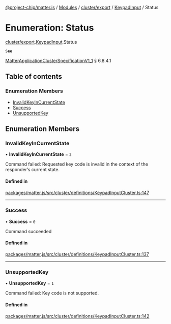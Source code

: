 [@project-chip/matter.js](../README.md) / [Modules](../modules.md) / [cluster/export](../modules/cluster_export.md) / [KeypadInput](../modules/cluster_export.KeypadInput.md) / Status

# Enumeration: Status

[cluster/export](../modules/cluster_export.md).[KeypadInput](../modules/cluster_export.KeypadInput.md).Status

**`See`**

[MatterApplicationClusterSpecificationV1_1](../interfaces/spec_export.MatterApplicationClusterSpecificationV1_1.md) § 6.8.4.1

## Table of contents

### Enumeration Members

- [InvalidKeyInCurrentState](cluster_export.KeypadInput.Status.md#invalidkeyincurrentstate)
- [Success](cluster_export.KeypadInput.Status.md#success)
- [UnsupportedKey](cluster_export.KeypadInput.Status.md#unsupportedkey)

## Enumeration Members

### InvalidKeyInCurrentState

• **InvalidKeyInCurrentState** = ``2``

Command failed: Requested key code is invalid in the context of the responder’s current state.

#### Defined in

[packages/matter.js/src/cluster/definitions/KeypadInputCluster.ts:147](https://github.com/project-chip/matter.js/blob/3adaded6/packages/matter.js/src/cluster/definitions/KeypadInputCluster.ts#L147)

___

### Success

• **Success** = ``0``

Command succeeded

#### Defined in

[packages/matter.js/src/cluster/definitions/KeypadInputCluster.ts:137](https://github.com/project-chip/matter.js/blob/3adaded6/packages/matter.js/src/cluster/definitions/KeypadInputCluster.ts#L137)

___

### UnsupportedKey

• **UnsupportedKey** = ``1``

Command failed: Key code is not supported.

#### Defined in

[packages/matter.js/src/cluster/definitions/KeypadInputCluster.ts:142](https://github.com/project-chip/matter.js/blob/3adaded6/packages/matter.js/src/cluster/definitions/KeypadInputCluster.ts#L142)
